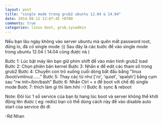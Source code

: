 ```yaml
---
layout: post
title: "single mode trong grub2 ubuntu 12.04 & 14.04"
date: 2014-08-12 12:07:45 +0700
comments: true
categories: linux boot, grub,sysadmin
---
```


Nếu bạn lâu ngày không vào server ubuntu mà quên mất password root, đừng lo, đã có single mode :))
Sau đây là các bước để vào single mode trong ubuntu 12.04 ( 14.04 cũng được nà )


Bước 1: Lúc bật máy lên bạn giữ phím shift  để vào màn hình grub2 load
Bước 2: Chọn phiên bản kernel
Bước 3: Nhấn e để edit các tham số trong grub2
Bước 4: Chuyển con trỏ xuống cuối dòng bắt đầu bằng "linux /boot/vmlinuz......" 
Bước 5: Thay các từ như ['ro', 'quiet', 'spalsh'] bằng cụm sau "rw init=/bin/bash"
Bước 6: Nhấn Ctrl + x để boot với chế độ single mode
Bước 7: thích làm gì thì làm.hihi :-)
Bước 8: sync & reboot


Note: Đôi lúc 1 số service của bạn bị hang lúc boot và server không thể khởi động lên được ( eg: redis) bạn có thể dùng cách này để vào disable auto start của service đó đi

-Rd
Nhan
